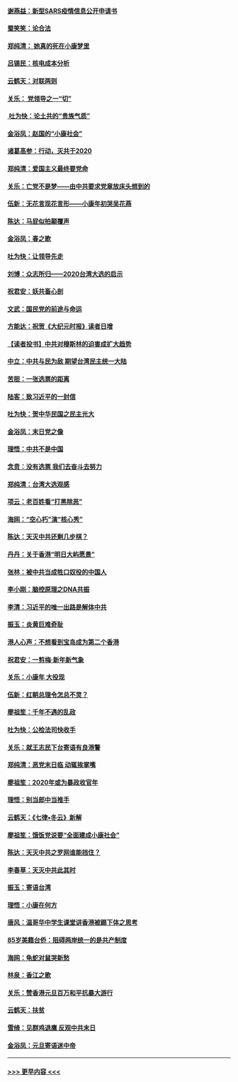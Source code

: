 #### [谢燕益：新型SARS疫情信息公开申请书](../pages/nsc993/n11808840.md?t=01221244) 
#### [蜀笑笑：论合法](../pages/nsc993/n11808064.md?t=01221244) 
#### [郑纯清： 她真的死在小康梦里](../pages/nsc993/n11806623.md?t=01221244) 
#### [吕锡民：核电成本分析](../pages/nsc993/n11806284.md?t=01221244) 
#### [云鹤天：对联两则](../pages/nsc993/n11805957.md?t=01221244) 
#### [关乐： 党领导之一“切”](../pages/nsc993/n11804505.md?t=01221244) 
#### [ 吐为快：论土共的“贵族气质”](../pages/nsc993/n11804490.md?t=01221244) 
#### [金浴凤：赵国的“小康社会”](../pages/nsc993/n11804452.md?t=01221244) 
#### [诸葛高参：行动，灭共于2020](../pages/nsc993/n11804120.md?t=01221244) 
#### [郑纯清：爱国主义最终要党命](../pages/nsc993/n11802197.md?t=01221244) 
#### [关乐：亡党不是梦——由中共要求党章放床头想到的](../pages/nsc993/n11802156.md?t=01221244) 
#### [伍新：无花言现花言形——小康年初哭吴花燕](../pages/nsc993/n11800044.md?t=01221244) 
#### [陈达：马屁似拍颠覆声](../pages/nsc993/n11800010.md?t=01221244) 
#### [金浴凤：春之歌](../pages/nsc993/n11797687.md?t=01221244) 
#### [吐为快：让领导先走](../pages/nsc993/n11797512.md?t=01221244) 
#### [刘博：众志所归——2020台湾大选的启示](../pages/nsc993/n11796878.md?t=01221244) 
#### [祝君安：妖共畜心剖](../pages/nsc993/n11794273.md?t=01221244) 
#### [文武：国民党的前途与命运](../pages/nsc993/n11794198.md?t=01221244) 
#### [方能达：祝贺《大纪元时报》读者日增](../pages/nsc993/n11793807.md?t=01221244) 
#### [【读者投书】中共对穆斯林的迫害成扩大趋势](../pages/nsc993/n11791371.md?t=01221244) 
#### [中立：中共与民为敌 期望台湾民主统一大陆](../pages/nsc993/n11790392.md?t=01221244) 
#### [苦胆：一张选票的距离](../pages/nsc993/n11788914.md?t=01221244) 
#### [陆客：致习近平的一封信](../pages/nsc993/n11788867.md?t=01221244) 
#### [吐为快：贺中华民国之民主光大](../pages/nsc993/n11788618.md?t=01221244) 
#### [金浴凤：末日党之像](../pages/nsc993/n11787475.md?t=01221244) 
#### [理悟：中共不是中国](../pages/nsc993/n11787463.md?t=01221244) 
#### [念贲：没有选票  我们去奋斗去努力](../pages/nsc993/n11787398.md?t=01221244) 
#### [郑纯清：台湾大选观感](../pages/nsc993/n11786210.md?t=01221244) 
#### [项云：老百姓看“打黑除恶”](../pages/nsc993/n11785398.md?t=01221244) 
#### [海网：“空心朽”演“核心秀”](../pages/nsc993/n11783874.md?t=01221244) 
#### [陈达：天灭中共还剩几步棋？](../pages/nsc993/n11783719.md?t=01221244) 
#### [丹丹：关于香港“明日大屿愿景”](../pages/nsc993/n11783273.md?t=01221244) 
#### [张林：被中共当成牲口奴役的中国人](../pages/nsc993/n11782397.md?t=01221244) 
#### [李小刚：脑控原理之DNA共振](../pages/nsc993/n11780962.md?t=01221244) 
#### [李清：习近平的唯一出路是解体中共](../pages/nsc993/n11780866.md?t=01221244) 
#### [振玉：炎黄巨难奇耻](../pages/nsc993/n11779632.md?t=01221244) 
#### [港人心声：不想看到宝岛成为第二个香港](../pages/nsc993/n11778817.md?t=01221244) 
#### [祝君安：一剪梅‧新年新气象](../pages/nsc993/n11776340.md?t=01221244) 
#### [关乐：小康年 大役现](../pages/nsc993/n11774213.md?t=01221244) 
#### [伍新：红朝总理令怎总不灵？](../pages/nsc993/n11770813.md?t=01221244) 
#### [廖祖笙：千年不遇的乱政](../pages/nsc993/n11770373.md?t=01221244) 
#### [吐为快：公检法司快收手](../pages/nsc993/n11770359.md?t=01221244) 
#### [关乐：就王志民下台寄语有良港警](../pages/nsc993/n11769903.md?t=01221244) 
#### [郑纯清：恶党末日临 动辄挨掌嘴](../pages/nsc993/n11769356.md?t=01221244) 
#### [廖祖笙：2020年或为暴政收官年](../pages/nsc993/n11768216.md?t=01221244) 
#### [理悟：别当郎中当推手](../pages/nsc993/n11768243.md?t=01221244) 
#### [云鹤天：《七律▪冬云》新解](../pages/nsc993/n11768204.md?t=01221244) 
#### [廖祖笙：饿饭党说要“全面建成小康社会”](../pages/nsc993/n11767482.md?t=01221244) 
#### [陈达：天灭中共之罗网谁能挡住？](../pages/nsc993/n11767465.md?t=01221244) 
#### [李春草：天灭中共此其时](../pages/nsc993/n11767452.md?t=01221244) 
#### [振玉：寄语台湾](../pages/nsc993/n11767432.md?t=01221244) 
#### [理悟：小康在何方](../pages/nsc993/n11767394.md?t=01221244) 
#### [唐风：温哥华中学生课堂讲香港被踢下体之思考](../pages/nsc993/n11766848.md?t=01221244) 
#### [85岁美籍台侨：阻碍两岸统一的是共产制度](../pages/nsc993/n11765043.md?t=01221244) 
#### [海网：龟蛇对鼠哭新愁](../pages/nsc993/n11764895.md?t=01221244) 
#### [林泉：香江之歌](../pages/nsc993/n11764415.md?t=01221244) 
#### [关乐：赞香港元旦百万和平抗暴大游行](../pages/nsc993/n11764382.md?t=01221244) 
#### [云鹤天：扶贫](../pages/nsc993/n11764245.md?t=01221244) 
#### [雪绮：见群鸡退鹰  反观中共末日](../pages/nsc993/n11762112.md?t=01221244) 
#### [金浴凤：元旦寄语迷中帝](../pages/nsc993/n11761788.md?t=01221244) 

----
#### [ >>> 更早内容 <<< ](../indexes/nsc993-earlier.md)
